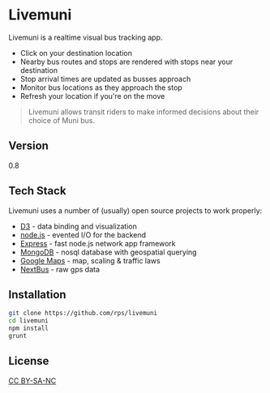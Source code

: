 Livemuni
=========

Livemuni is a realtime visual bus tracking app.

  - Click on your destination location
  - Nearby bus routes and stops are rendered with stops near your destination
  - Stop arrival times are updated as busses approach
  - Monitor bus locations as they approach the stop
  - Refresh your location if you're on the move

> Livemuni allows transit riders to make informed decisions about their choice of Muni bus.

Version
----

0.8

Tech Stack
-----------

Livemuni uses a number of (usually) open source projects to work properly:

* [D3] - data binding and visualization
* [node.js] - evented I/O for the backend
* [Express] - fast node.js network app framework
* [MongoDB] - nosql database with geospatial querying
* [Google Maps] - map, scaling & traffic laws
* [NextBus] - raw gps data

Installation
--------------

```sh
git clone https://github.com/rps/livemuni
cd livemuni
npm install
grunt
```



License
----
[CC BY-SA-NC]

  [node.js]: http://nodejs.org
  [express]: http://expressjs.com
  [D3]: http://d3js.org/
  [MongoDB]: http://www.mongodb.org/
  [Google Maps]: https://developers.google.com/maps/
  [NextBus]: http://www.nextbus.com/xmlFeedDocs/NextBusXMLFeed.pdf
  [CC BY-SA-NC]: http://creativecommons.org/licenses/by-nc-sa/3.0/us/
 